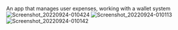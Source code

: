 An app that manages user expenses, working with a wallet system
![Screenshot_20220924-010424](https://user-images.githubusercontent.com/91986740/192071066-3238ee75-59a4-43eb-85d8-e3fbbf449f59.jpg)
![Screenshot_20220924-010113](https://user-images.githubusercontent.com/91986740/192071079-798f09a3-fab3-4592-a614-0b1fd04ca72c.jpg)
![Screenshot_20220924-010142](https://user-images.githubusercontent.com/91986740/192071082-fb0e669f-9287-4071-8483-c6fde340c44a.jpg)
